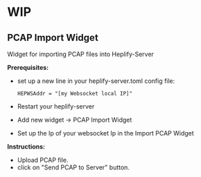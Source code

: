 # WIP
## PCAP Import Widget

Widget for importing PCAP files into Heplify-Server

**Prerequisites:**

  * set up a new line in your heplify-server.toml config file: 

    ``HEPWSAddr = "[my Websocket local IP]"`` 
    

  * Restart your heplify-server

  * Add new widget -> PCAP Import Widget

  * Set up the Ip of your websocket Ip in the Import PCAP Widget

**Instructions:**

* Upload PCAP file.
* click on "Send PCAP to Server" button.
